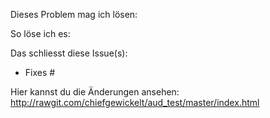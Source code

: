 Dieses Problem mag ich lösen:

So löse ich es:

Das schliesst diese Issue(s):
- Fixes #  <!-- Zahl hinter dem # eingeben. -->

Hier kannst du die Änderungen ansehen:
http://rawgit.com/chiefgewickelt/aud_test/master/index.html
<!-- TODO: Nutzername "chiefgewickelt" und Branch "master" durch die eigenen
           ersetzen, siehe oben in der Pull Request. -->
